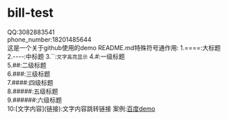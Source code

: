 bill-test
==== 
QQ:3082883541  
phone_number:18201485644  
这是一个关于github使用的demo 
README.md特殊符号通作用:
1.====:大标题 
2.----:中标题 
3.\`\`:`文字高亮显示` 
4.#:一级标题   
5.##:二级标题   
6.###:三级标题  
7.####:四级标题  
8.#####:五级标题  
9.######:六级标题  
10:\[文字内容\]\(链接\):文字内容跳转链接
    案例:[百度demo](www.baidu.com) 


